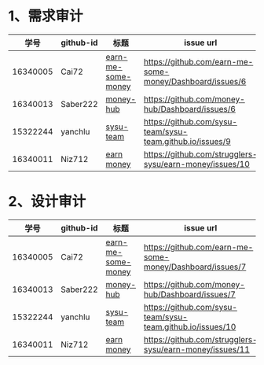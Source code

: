 # 1、需求审计

| 学号     | github-id | 标题                                                         | issue url                                                 |
| -------- | --------- | ------------------------------------------------------------ | --------------------------------------------------------- |
| 16340005 | Cai72     | [earn-me-some-money](https://github.com/earn-me-some-money)  | https://github.com/earn-me-some-money/Dashboard/issues/6  |
| 16340013 | Saber222  | [money-hub](https://github.com/money-hub)                    | https://github.com/money-hub/Dashboard/issues/6           |
| 15322244 | yanchlu   | [sysu-team](https://github.com/sysu-team)                    | https://github.com/sysu-team/sysu-team.github.io/issues/9 |
| 16340011 | Niz712    | [earn money](https://github.com/strugglers-sysu/earn-money ) | <https://github.com/strugglers-sysu/earn-money/issues/10> |

# 2、设计审计

| 学号     | github-id | 标题                                                        | issue url                                                |
| -------- | --------- | ----------------------------------------------------------- | -------------------------------------------------------- |
| 16340005 | Cai72     | [earn-me-some-money](https://github.com/earn-me-some-money) | https://github.com/earn-me-some-money/Dashboard/issues/7 |
| 16340013 | Saber222  | [money-hub](https://github.com/money-hub)                   | https://github.com/money-hub/Dashboard/issues/7          |
| 15322244 | yanchlu  | [sysu-team](https://github.com/sysu-team)  |  https://github.com/sysu-team/sysu-team.github.io/issues/10         |
| 16340011 | Niz712 | [earn money](https://github.com/strugglers-sysu/earn-money ) | <https://github.com/strugglers-sysu/earn-money/issues/11> |

